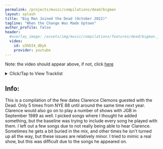 ```yaml
---
permalink: /projects/music/compilations/dead/bigman
layout: splash
title: "Big Man Joined the Dead (October 2022)"
tagline: "When the Change Was Made Uptown"
author_profile: false
header:
  #overlay_image: /assets/img/music/compilations/features/dead/bigman.jpg
  video:
    id: u3hDI4_dDyk
    provider: youtube
---
```


Note: the video should appear above, if not, click [here](https://www.youtube.com/watch?v=u3hDI4_dDyk)

<details>
<summary>Click/Tap to View Tracklist</summary>
<pre>
<code>
Set 1:
Sugar Magnolia (1988-12-31) >
Touch of Gray (1988-12-31) >
Man Smart (Woman Smarter) (1988-12-31)
Wang Dang Doodle (1988-12-31)
West L.A. Fadeaway (1988-12-31)
Stuck Inside Of Mobile With The Memphis Blues Again (1989-05-27)
Ship of Fools (1989-12-06)
Bird Song (1989-05-27) >
Promised Land (1989-05-27)

Set 2:
Fire on the Mountain (1989-05-27)
Iko Iko (1989-12-27)
Estimated Prophet (1989-06-21) >
Eyes of the World (1989-06-21)
All Along the Watchtower (1989-12-06) >
Standing on the Moon (1989-12-06)
Truckin (1989-06-21) >
The Other One (1989-06-21) >
Morning Dew (1989-06-21) >
Turn On Your Lovelight (1989-06-21)

Encores:
Sunshine Daydream (1989-12-06)
Goin' Down the Road Feelin' Bad (1988-12-31) >
One More Saturday Night (1988-12-31)
Brokedown Palace (1989-06-21)
</code>
</pre>
</details>

## Info:

This is a compilation of the few dates Clarence Clemons guested with the Dead. Only 5 times from NYE 88 until around the same time next year. Clarence would also go on to play a number of shows with JGB in September 1989 as well. I picked songs where I thought he added something, but the baseline was trying to include every song he played with them. I left out a few songs due to not really being able to hear Clarence. Sometimes he gets a bit buried in the mix, and other times he isn't turned up all the way, but these issues are relatively minor. I tried to mimic a real show, but this was difficult due to the songs he appeared on.
